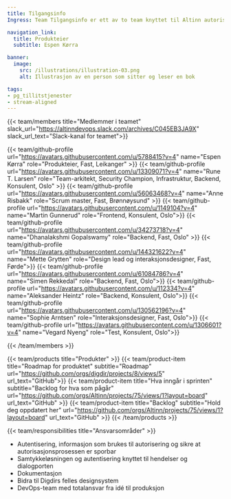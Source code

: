 ```yaml
---
title: Tilgangsinfo
Ingress: Team Tilgangsinfo er ett av to team knyttet til Altinn autorisasjon. Teamet har hovedansvar for autentiseringen- og samtykkeløsningen. 

navigation_link:
  title: Produkteier
  subtitle: Espen Kørra

banner:
  image:
    src: /illustrations/illustration-03.png
    alt: Illustrasjon av en person som sitter og leser en bok

tags:
- pg_tillitstjenester
- stream-aligned
---
```


{{< team/members title="Medlemmer i teamet" slack_url="https://altinndevops.slack.com/archives/C045EB3JA9X" slack_url_text="Slack-kanal for teamet">}}

{{< team/github-profile url="https://avatars.githubusercontent.com/u/5788415?v=4" name="Espen Kørra" role="Produkteier, Fast, Leikanger" >}}
{{< team/github-profile url="https://avatars.githubusercontent.com/u/13309071?v=4" name="Rune T. Larsen" role="Team-arkitekt, Security Champion, Infrastruktur, Backend, Konsulent, Oslo" >}}
{{< team/github-profile url="https://avatars.githubusercontent.com/u/56063468?v=4" name="Anne Risbakk" role="Scrum master, Fast, Brønnøysund" >}}
{{< team/github-profile url="https://avatars.githubusercontent.com/u/1149104?v=4" name="Martin Gunnerud" role="Frontend, Konsulent, Oslo">}}
{{< team/github-profile url="https://avatars.githubusercontent.com/u/34273718?v=4" name="Dhanalakshmi Gopalswamy" role="Backend, Fast, Oslo" >}}
{{< team/github-profile url="https://avatars.githubusercontent.com/u/144321622?v=4" name="Mette Grytten" role="Design lead og interaksjonsdesigner, Fast, Førde">}}
{{< team/github-profile url="https://avatars.githubusercontent.com/u/61084786?v=4" name="Simen Rekkedal" role="Backend, Fast, Oslo">}}
{{< team/github-profile url="https://avatars.githubusercontent.com/u/112334?v=4" name="Aleksander Heintz" role="Backend, Konsulent, Oslo">}}
{{< team/github-profile url="https://avatars.githubusercontent.com/u/130562196?v=4" name="Sophie Arntsen" role="Interaksjonsdesigner, Fast, Oslo">}}
{{< team/github-profile url="https://avatars.githubusercontent.com/u/1306601?v=4" name="Vegard Nyeng" role="Test, Konsulent, Oslo">}}



{{< /team/members >}}

{{< team/products title="Produkter" >}}
{{< team/product-item title="Roadmap for produktet" subtitle="Roadmap" url="https://github.com/orgs/digdir/projects/8/views/5" url_text="GitHub">}}
{{< team/product-item title="Hva inngår i sprinten" subtitle="Backlog for hva som pågår" url="https://github.com/orgs/Altinn/projects/75/views/1?layout=board" url_text="GitHub" >}}
{{< team/product-item title="Backlog" subtitle="Hold deg oppdatert her" url="https://github.com/orgs/Altinn/projects/75/views/1?layout=board" url_text="GitHub" >}}
{{< /team/products >}}

{{< team/responsibilities title="Ansvarsområder" >}}

- Autentisering, informasjon som brukes til autorisering og sikre at autorisasjonsprosessen er sporbar
- Samtykkeløsningen og autentisering knyttet til hendelser og dialogporten
- Dokumentasjon
- Bidra til Digdirs felles designsystem
- DevOps-team med totalansvar fra idé til produksjon
